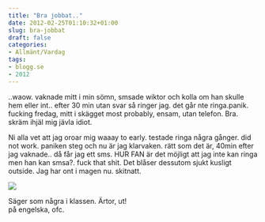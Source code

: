 ```yaml
---
title: "Bra jobbat.."
date: 2012-02-25T01:10:32+01:00
slug: bra-jobbat
draft: false
categories:
- Allmänt/Vardag
tags:
- blogg.se
- 2012
---
```

..waow. vaknade mitt i min sömn, smsade wiktor och kolla om han skulle hem eller int.. efter 30 min utan svar så ringer jag. det går nte ringa.panik. fucking fredag, mitt i skägget most probably, ensam, utan telefon. Bra. skräm ihjäl mig jävla idiot.  
  
Ni alla vet att jag oroar mig waaay to early. testade ringa några gånger. did not work. paniken steg och nu är jag klarvaken. rätt som det är, 40min efter jag vaknade.. då får jag ett sms. HUR FAN är det möjligt att jag inte kan ringa men han kan smsa?. fuck that shit. Det blåser dessutom sjukt kusligt outside. Jag har ont i magen nu. skitnatt.  
  
![](/assets/images/blogg.se/poster_3635_171863634.jpg)  
  
Säger som några i klassen. Ärtor, ut!  
på engelska, ofc.